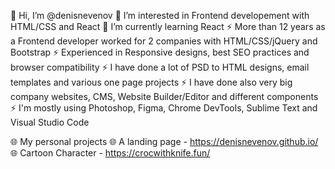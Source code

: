 
👋 Hi, I’m @denisnevenov
👀 I’m interested in Frontend developement with HTML/CSS and React
🌱 I’m currently learning React
⚡ More than 12 years as a Frontend developer worked for 2 companies with HTML/CSS/jQuery and Bootstrap
⚡ Experienced in Responsive designs, best SEO practices and browser compatibility
⚡ I have done a lot of PSD to HTML designs, email templates and various one page projects
⚡ I have done also very big company websites, CMS, Website Builder/Editor and different components
⚡ I'm mostly using Photoshop, Figma, Chrome DevTools, Sublime Text and Visual Studio Code

🌐 My personal projects
🌐 A landing page - https://denisnevenov.github.io/
🌐 Cartoon Character - https://crocwithknife.fun/

<!---
denisnevenov/denisnevenov is a ✨ special ✨ repository because its `README.md` (this file) appears on your GitHub profile.
You can click the Preview link to take a look at your changes.
--->
